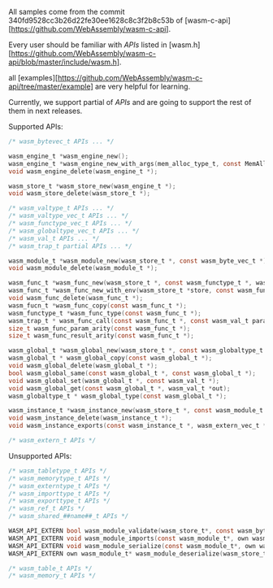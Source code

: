 All samples come from the commit 340fd9528cc3b26d22fe30ee1628c8c3f2b8c53b
of [wasm-c-api][https://github.com/WebAssembly/wasm-c-api].

Every user should be familiar with *APIs* listed in
[wasm.h][https://github.com/WebAssembly/wasm-c-api/blob/master/include/wasm.h].

all [examples][https://github.com/WebAssembly/wasm-c-api/tree/master/example] are
very helpful for learning.

Currently, we support partial of *APIs* and are going to support the rest of
them in next releases.

Supported APIs:

``` c
/* wasm_bytevec_t APIs ... */

wasm_engine_t *wasm_engine_new();
wasm_engine_t *wasm_engine_new_with_args(mem_alloc_type_t, const MemAllocOption*, runtime_mode_e);
void wasm_engine_delete(wasm_engine_t *);

wasm_store_t *wasm_store_new(wasm_engine_t *);
void wasm_store_delete(wasm_store_t *);

/* wasm_valtype_t APIs ... */
/* wasm_valtype_vec_t APIs ... */
/* wasm_functype_vec_t APIs ... */
/* wasm_globaltype_vec_t APIs ... */
/* wasm_val_t APIs ... */
/* wasm_trap_t partial APIs ... */

wasm_module_t *wasm_module_new(wasm_store_t *, const wasm_byte_vec_t *);
void wasm_module_delete(wasm_module_t *);

wasm_func_t *wasm_func_new(wasm_store_t *, const wasm_functype_t *, wasm_func_callback_t);
wasm_func_t *wasm_func_new_with_env(wasm_store_t *store, const wasm_functype_t *, wasm_func_callback_with_env_t, void *env, void (*finalizer)(void *));
void wasm_func_delete(wasm_func_t *);
wasm_fucn_t *wasm_func_copy(const wasm_func_t *);
wasm_functype_t *wasm_func_type(const wasm_func_t *);
wasm_trap_t * wasm_func_call(const wasm_func_t *, const wasm_val_t params[], wasm_val_t results[]);
size_t wasm_func_param_arity(const wasm_func_t *);
size_t wasm_func_result_arity(const wasm_func_t *);

wasm_global_t *wasm_global_new(wasm_store_t *, const wasm_globaltype_t *, const wasm_val_t *);
wasm_global_t * wasm_global_copy(const wasm_global_t *);
void wasm_global_delete(wasm_global_t *);
bool wasm_global_same(const wasm_global_t *, const wasm_global_t *);
void wasm_global_set(wasm_global_t *, const wasm_val_t *);
void wasm_global_get(const wasm_global_t *, wasm_val_t *out);
wasm_globaltype_t * wasm_global_type(const wasm_global_t *);

wasm_instance_t *wasm_instance_new(wasm_store_t *, const wasm_module_t *, const wasm_extern_t *const imports[], wasm_trap_t **traps);
void wasm_instance_delete(wasm_instance_t *);
void wasm_instance_exports(const wasm_instance_t *, wasm_extern_vec_t *out);

/* wasm_extern_t APIs */
```

Unsupported APIs:

``` c
/* wasm_tabletype_t APIs */
/* wasm_memorytype_t APIs */
/* wasm_externtype_t APIs */
/* wasm_importtype_t APIs */
/* wasm_exporttype_t APIs */
/* wasm_ref_t APIs */
/* wasm_shared_##name##_t APIs */

WASM_API_EXTERN bool wasm_module_validate(wasm_store_t*, const wasm_byte_vec_t* binary);
WASM_API_EXTERN void wasm_module_imports(const wasm_module_t*, own wasm_importtype_vec_t* out);
WASM_API_EXTERN void wasm_module_serialize(const wasm_module_t*, own wasm_byte_vec_t* out);
WASM_API_EXTERN own wasm_module_t* wasm_module_deserialize(wasm_store_t*, const wasm_byte_vec_t*);

/* wasm_table_t APIs */
/* wasm_memory_t APIs */
```
